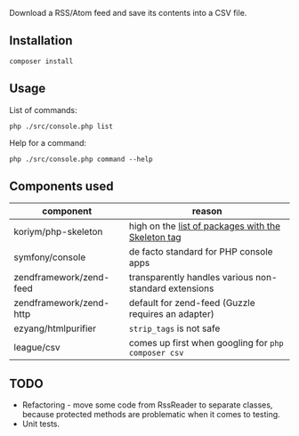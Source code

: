 Download a RSS/Atom feed and save its contents into a CSV file.

## Installation

	composer install

## Usage

List of commands:

	php ./src/console.php list

Help for a command:

	php ./src/console.php command --help

## Components used

| component               | reason |
| ----------------------- | ------ |
| koriym/php-skeleton     | high on the [list of packages with the Skeleton tag](https://packagist.org/search/?tags=Skeleton) |
| symfony/console         | de facto standard for PHP console apps |
| zendframework/zend-feed | transparently handles various non-standard extensions |
| zendframework/zend-http | default for zend-feed (Guzzle requires an adapter) |
| ezyang/htmlpurifier     | `strip_tags` is not safe |
| league/csv              | comes up first when googling for `php composer csv` |

## TODO

- Refactoring - move some code from RssReader to separate classes, because protected
  methods are problematic when it comes to testing.
- Unit tests.
